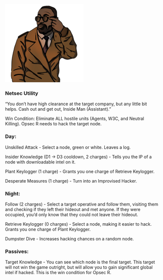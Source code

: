 ![insidemanassistant.png](Images/insidemanassistant.png)

### **Netsec Utility**

“You don’t have high clearance at the target company, but any little bit helps. Cash out and get out, Inside Man (Assistant).”

Win Condition: Eliminate ALL hostile units (Agents, W3C, and Neutral Killing). Opsec R needs to hack the target node.

### **Day:**

Unskilled Attack - Select a node, green or white. Leaves a log.

Insider Knowledge (D1 -> D3 cooldown, 2 charges) - Tells you the IP of a node with downloadable intel on it.

Plant Keylogger (1 charge) - Grants you one charge of Retrieve Keylogger.

Desperate Measures (1 charge) - Turn into an Improvised Hacker.

### **Night:**

Follow (2 charges) - Select a target operative and follow them, visiting them and checking if they left their hideout and met anyone. If they were occupied, you’d only know that they could not leave their hideout.

Retrieve Keylogger (0 charges) - Select a node, making it easier to hack. Grants you one charge of Plant Keylogger.

Dumpster Dive - Increases hacking chances on a random node.

### **Passives:**

Target Knowledge - You can see which node is the final target. This target will not win the game outright, but will allow you to gain significant global intel if hacked. This is the win condition for Opsec R.